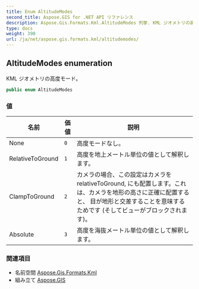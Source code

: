 ```yaml
---
title: Enum AltitudeModes
second_title: Aspose.GIS for .NET API リファレンス
description: Aspose.Gis.Formats.Kml.AltitudeModes 列挙. KML ジオメトリの高度モード
type: docs
weight: 390
url: /ja/net/aspose.gis.formats.kml/altitudemodes/
---
```

## AltitudeModes enumeration

KML ジオメトリの高度モード。

```csharp
public enum AltitudeModes
```

### 値

| 名前 | 価値 | 説明 |
| --- | --- | --- |
| None | `0` | 高度モードなし。 |
| RelativeToGround | `1` | 高度を地上メートル単位の値として解釈します。 |
| ClampToGround | `2` | カメラの場合、この設定はカメラを relativeToGround, にも配置します。これは、カメラを地形の高さに正確に配置すると、 目が地形と交差することを意味するためです (そしてビューがブロックされます)。 |
| Absolute | `3` | 高度を海抜メートル単位の値として解釈します。 |

### 関連項目

* 名前空間 [Aspose.Gis.Formats.Kml](../../aspose.gis.formats.kml/)
* 組み立て [Aspose.GIS](../../)


